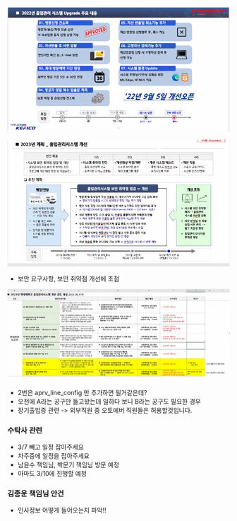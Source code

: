 ![img.png](img.png)

![img_1.png](img_1.png)

-  보안 요구사항, 보안 취약점 개선에 초점

![img_2.png](img_2.png)

- 2번은 aprv_line_config 만 추가하면 될거같은데?
- 오전에 A라는 공구만 들고왔는데 일하다 보니 B라는 공구도 필요한 경우
- 장기출입증 관련 -> 외부직원 중 오토에버 직원들은 허용할것입니다.

### 수탁사 관련
- 3/7 빼고 일정 잡아주세요
- 차주중에 일정을 잡아주세요
- 남윤수 책임님, 박문기 책임님 방문 예정
- 아마도 3/10에 진행할 예정


### 김종운 책임님 안건
- 인사정보 어떻게 들어오는지 파악!!